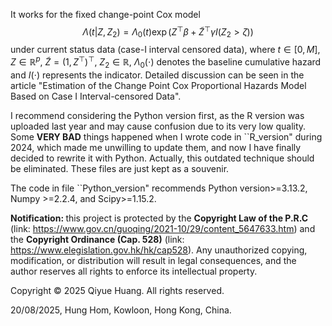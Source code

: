 It works for the fixed change-point Cox model $$\Lambda(t|Z, Z_2)=\Lambda_0(t)\exp(Z^\top\beta+\tilde{Z}^\top\gamma I(Z_2>\zeta))$$ 
under current status data (case-I interval censored data), where $t\in [0, M]$, $Z\in\mathbb{R}^p$, $\tilde{Z}=(1, Z^\top)^\top$, 
$Z_2\in\mathbb{R}$, $\Lambda_0(\cdot)$ denotes the baseline cumulative hazard and $I(\cdot)$ represents the indicator. 
Detailed discussion can be seen in the article "Estimation of the Change Point Cox Proportional Hazards Model Based on Case I Interval-censored Data". 

I recommend considering the Python version first, as the R version was uploaded last year and may cause confusion due to its very low quality. 
Some $\textbf{VERY BAD}$ things happened when I wrote code in ``R_version" during 2024, which made me unwilling to update them, and now I have finally decided to rewrite it with Python. 
Actually, this outdated technique should be eliminated. These files are just kept as a souvenir.

The code in file ``Python_version" recommends Python version>=3.13.2, Numpy >=2.2.4, and Scipy>=1.15.2.

$\textbf{Notification: }$ this project is protected by the $\textbf{Copyright Law of the P.R.C}$ (link: https://www.gov.cn/guoqing/2021-10/29/content_5647633.htm) and the $\textbf{Copyright Ordinance (Cap. 528)}$ (link: https://www.elegislation.gov.hk/hk/cap528). 
Any unauthorized copying, modification, or distribution will result in legal consequences, 
and the author reserves all rights to enforce its intellectual property.

Copyright © 2025 Qiyue Huang. All rights reserved.

20/08/2025, Hung Hom, Kowloon, Hong Kong, China.
